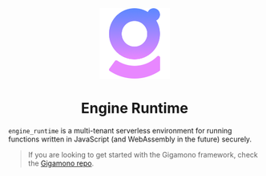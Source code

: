 <div align="center">
    <a href="#" target="_blank">
        <img src="https://raw.githubusercontent.com/appcypher/gigamono-assets/main/avatar-gigamono-boxed.png" alt="Gigamono Logo" width="140" height="140"></img>
    </a>
</div>

<h1 align="center">Engine Runtime</h1>

`engine_runtime` is a multi-tenant serverless environment for running functions written in JavaScript (and WebAssembly in the future) securely.

> If you are looking to get started with the Gigamono framework, check the [Gigamono repo](https://github.com/gigamono/gigamono).

##
